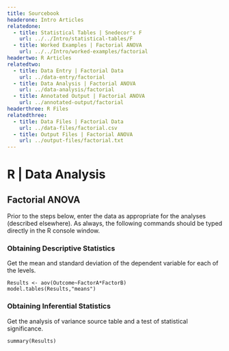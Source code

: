 ```yaml
---
title: Sourcebook
headerone: Intro Articles
relatedone:
  - title: Statistical Tables | Snedecor's F
    url: ../../Intro/statistical-tables/F
  - title: Worked Examples | Factorial ANOVA
    url: ../../Intro/worked-examples/factorial
headertwo: R Articles
relatedtwo:
  - title: Data Entry | Factorial Data
    url: ../data-entry/factorial
  - title: Data Analysis | Factorial ANOVA
    url: ../data-analysis/factorial
  - title: Annotated Output | Factorial ANOVA
    url: ../annotated-output/factorial
headerthree: R Files
relatedthree:
  - title: Data Files | Factorial Data
    url: ../data-files/factorial.csv
  - title: Output Files | Factorial ANOVA
    url: ../output-files/factorial.txt
---
```


# R | Data Analysis

## Factorial ANOVA

Prior to the steps below, enter the data as appropriate for the analyses (described elsewhere). As always, the following commands should be typed directly in the R console window.

### Obtaining Descriptive Statistics

Get the mean and standard deviation of the dependent variable for each of the levels.

```{r}
Results <- aov(Outcome~FactorA*FactorB)
model.tables(Results,"means")
```

### Obtaining Inferential Statistics

Get the analysis of variance source table and a test of statistical significance.

```{r}
summary(Results)
```
